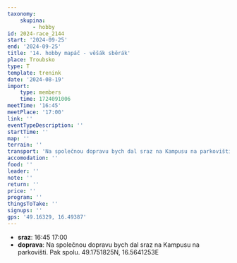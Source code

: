 ```yaml
---
taxonomy:
    skupina:
        - hobby
id: 2024-race_2144
start: '2024-09-25'
end: '2024-09-25'
title: '14. hobby mapáč - věšák sběrák'
place: Troubsko
type: T
template: trenink
date: '2024-08-19'
import:
    type: members
    time: 1724091006
meetTime: '16:45'
meetPlace: '17:00'
link: ''
eventTypeDescription: ''
startTime: ''
map: ''
terrain: ''
transport: 'Na společnou dopravu bych dal sraz na Kampusu na parkovišti. Pak spolu. 49.1751825N, 16.5641253E'
accomodation: ''
food: ''
leader: ''
note: ''
return: ''
price: ''
program: ''
thingsToTake: ''
signups: ''
gps: '49.16329, 16.49387'
---
```


* **sraz**: 16:45 17:00
* **doprava**: Na společnou dopravu bych dal sraz na Kampusu na parkovišti. Pak spolu. 49.1751825N, 16.5641253E
